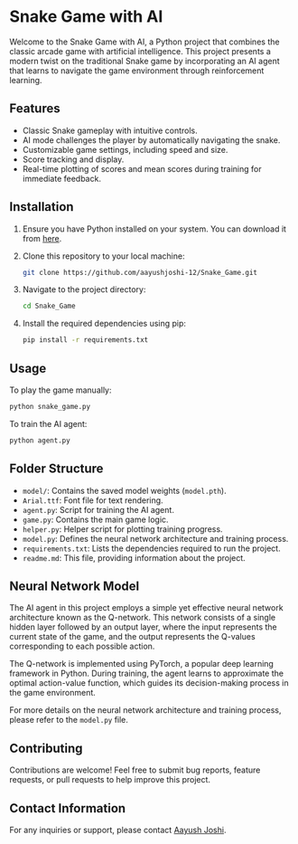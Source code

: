 # Snake Game with AI

Welcome to the Snake Game with AI, a Python project that combines the classic arcade game with artificial intelligence. This project presents a modern twist on the traditional Snake game by incorporating an AI agent that learns to navigate the game environment through reinforcement learning.

## Features

- Classic Snake gameplay with intuitive controls.
- AI mode challenges the player by automatically navigating the snake.
- Customizable game settings, including speed and size.
- Score tracking and display.
- Real-time plotting of scores and mean scores during training for immediate feedback.

## Installation

1. Ensure you have Python installed on your system. You can download it from [here](https://www.python.org/downloads/).
2. Clone this repository to your local machine:

   ```bash
   git clone https://github.com/aayushjoshi-12/Snake_Game.git
   ```

3. Navigate to the project directory:

   ```bash
   cd Snake_Game
   ```

4. Install the required dependencies using pip:

   ```bash
   pip install -r requirements.txt
   ```

## Usage

To play the game manually:

```bash
python snake_game.py
```

To train the AI agent:

```bash
python agent.py
```

## Folder Structure

- `model/`: Contains the saved model weights (`model.pth`).
- `Arial.ttf`: Font file for text rendering.
- `agent.py`: Script for training the AI agent.
- `game.py`: Contains the main game logic.
- `helper.py`: Helper script for plotting training progress.
- `model.py`: Defines the neural network architecture and training process.
- `requirements.txt`: Lists the dependencies required to run the project.
- `readme.md`: This file, providing information about the project.

## Neural Network Model

The AI agent in this project employs a simple yet effective neural network architecture known as the Q-network. This network consists of a single hidden layer followed by an output layer, where the input represents the current state of the game, and the output represents the Q-values corresponding to each possible action.

The Q-network is implemented using PyTorch, a popular deep learning framework in Python. During training, the agent learns to approximate the optimal action-value function, which guides its decision-making process in the game environment.

For more details on the neural network architecture and training process, please refer to the `model.py` file.

## Contributing

Contributions are welcome! Feel free to submit bug reports, feature requests, or pull requests to help improve this project.

## Contact Information

For any inquiries or support, please contact [Aayush Joshi](mailto:joshiaayush1244@gmail.com).
